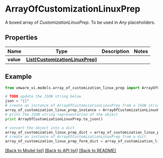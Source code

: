 # ArrayOfCustomizationLinuxPrep

A boxed array of *CustomizationLinuxPrep*. To be used in *Any* placeholders. 

## Properties
Name | Type | Description | Notes
------------ | ------------- | ------------- | -------------
**value** | [**List[CustomizationLinuxPrep]**](CustomizationLinuxPrep.md) |  | 

## Example

```python
from vmware_vi.models.array_of_customization_linux_prep import ArrayOfCustomizationLinuxPrep

# TODO update the JSON string below
json = "{}"
# create an instance of ArrayOfCustomizationLinuxPrep from a JSON string
array_of_customization_linux_prep_instance = ArrayOfCustomizationLinuxPrep.from_json(json)
# print the JSON string representation of the object
print ArrayOfCustomizationLinuxPrep.to_json()

# convert the object into a dict
array_of_customization_linux_prep_dict = array_of_customization_linux_prep_instance.to_dict()
# create an instance of ArrayOfCustomizationLinuxPrep from a dict
array_of_customization_linux_prep_form_dict = array_of_customization_linux_prep.from_dict(array_of_customization_linux_prep_dict)
```
[[Back to Model list]](../README.md#documentation-for-models) [[Back to API list]](../README.md#documentation-for-api-endpoints) [[Back to README]](../README.md)


